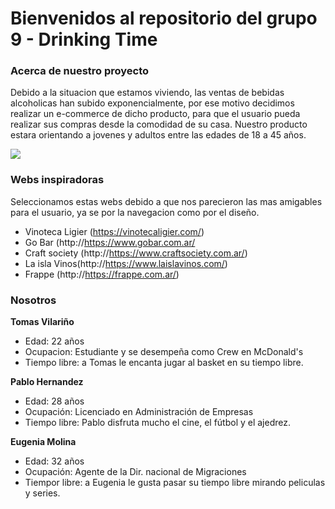 # Bienvenidos al repositorio del grupo 9 - Drinking Time


### Acerca de nuestro proyecto
Debido a la situacion que estamos viviendo, las ventas de bebidas alcoholicas han subido exponencialmente, por ese motivo decidimos realizar un e-commerce de dicho producto, para que el usuario pueda realizar sus compras desde la comodidad de su casa. Nuestro producto estara orientando a jovenes y adultos entre las edades de 18 a 45 años.

![](https://i.pinimg.com/originals/f2/5a/af/f25aaf926b65fc01d4c4efc7bec73746.jpg)

### Webs inspiradoras

Seleccionamos estas webs debido a que nos parecieron las mas amigables para el usuario, ya se por la navegacion como por el diseño.

- Vinoteca Ligier (https://vinotecaligier.com/)
- Go Bar (http://https://www.gobar.com.ar/
- Craft society (http://https://www.craftsociety.com.ar/)
- La isla Vinos(http://https://www.laislavinos.com/)
- Frappe (http://https://frappe.com.ar/)

### Nosotros

**Tomas Vilariño**
- Edad: 22 años
- Ocupacion: Estudiante y se desempeña como Crew en McDonald's
- Tiempo libre: a Tomas le encanta jugar al basket en su tiempo libre.

**Pablo Hernandez**
- Edad: 28 años
- Ocupación: Licenciado en Administración de Empresas   
- Tiempo libre: Pablo disfruta mucho el cine, el fútbol y el ajedrez. 

**Eugenia Molina**
- Edad: 32 años
- Ocupación: Agente de la Dir. nacional de Migraciones
- Tiempor libre: a Eugenia le gusta pasar su tiempo libre mirando peliculas y series.
